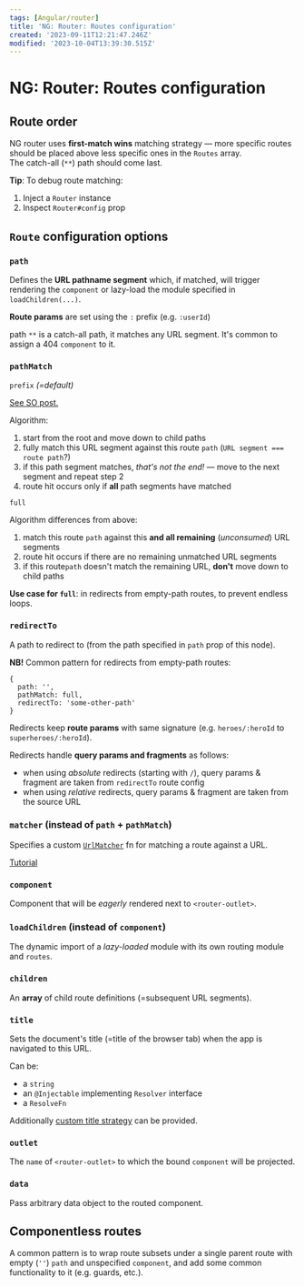 ```yaml
---
tags: [Angular/router]
title: 'NG: Router: Routes configuration'
created: '2023-09-11T12:21:47.246Z'
modified: '2023-10-04T13:39:30.515Z'
---
```


# NG: Router: Routes configuration


## Route order

NG router uses **first-match wins** matching strategy &mdash; more specific routes should be placed above less specific ones in the `Routes` array.  
The catch-all (`**`) path should come last.

**Tip**: To debug route matching:
1. Inject a `Router` instance
2. Inspect `Router#config` prop


## `Route` configuration options

### `path`

Defines the **URL pathname segment** which, if matched, will trigger rendering the `component` or lazy-load the module specified in `loadChildren(...)`.

**Route params** are set using the `:` prefix (e.g. `:userId`)

path `**` is a catch-all path, it matches any URL segment. It's common to assign a 404 `component` to it.

### `pathMatch`

`prefix` _(=default)_

[See SO post.](https://stackoverflow.com/a/62476799)

Algorithm:
1. start from the root and move down to child paths
2. fully match this URL segment against this route `path` (`URL segment === route path`?)
3. if this path segment matches, _that's not the end!_ &mdash; move to the next segment and repeat step 2
4. route hit occurs only if **all** path segments have matched

`full`

Algorithm differences from above:
1. match this route `path` against this **and all remaining** (_unconsumed_) URL segments
2. route hit occurs if there are no remaining unmatched URL segments
3. if this route`path` doesn't match the remaining URL, **don't** move down to child paths

**Use case for `full`**: in redirects from empty-path routes, to prevent endless loops.

### `redirectTo`

A path to redirect to (from the path specified in `path` prop of this node).

**NB!** Common pattern for redirects from empty-path routes:
```
{
  path: '',
  pathMatch: full,
  redirectTo: 'some-other-path'
}
```

Redirects keep **route params** with same signature (e.g. `heroes/:heroId` to `superheroes/:heroId`).

Redirects handle **query params and fragments** as follows:
- when using _absolute_ redirects (starting with `/`), query params & fragment are taken from `redirectTo` route config
- when using _relative_ redirects, query params & fragment are taken from the source URL


### `matcher` (instead of `path` + `pathMatch`)

Specifies a custom [`UrlMatcher`](https://angular.io/api/router/UrlMatcher) fn for matching a route against a URL.

[Tutorial](https://angular.io/guide/routing-with-urlmatcher)

### `component`

Component that will be _eagerly_ rendered next to `<router-outlet>`.

### `loadChildren` (instead of `component`)

The dynamic import of a _lazy-loaded_ module with its own routing module and `routes`.

### `children`

An **array** of child route definitions (=subsequent URL segments).

### `title`

Sets the document's title (=title of the browser tab) when the app is navigated to this URL.

Can be:
- a `string`
- an `@Injectable` implementing `Resolver` interface
- a `ResolveFn`

Additionally [custom title strategy](https://angular.io/guide/router#setting-the-page-title) can be provided.

### `outlet`

The `name` of `<router-outlet>` to which the bound `component` will be projected.

### `data`

Pass arbitrary data object to the routed component.


## Componentless routes

A common pattern is to wrap route subsets under a single parent route with empty (`''`) `path` and unspecified `component`, and add some common functionality to it (e.g. guards, etc.).

